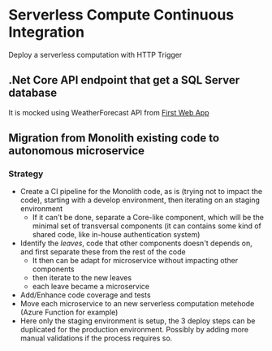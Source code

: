 # Serverless Compute Continuous Integration
Deploy a serverless computation with HTTP Trigger

## .Net Core API endpoint that get a SQL Server database
It is mocked using
WeatherForecast API from [First Web App](https://docs.microsoft.com/en-us/aspnet/core/tutorials/first-web-api?view=aspnetcore-5.0&tabs=visual-studio-code)

## Migration from Monolith existing code to autonomous microservice
### Strategy
* Create a CI pipeline for the Monolith code, as is (trying not to impact the code), starting with a develop environment, then iterating on an staging environment
  * If it can't be done, separate a Core-like component, which will be the minimal set of transversal components (it can contains some kind of shared code, like in-house authentication system)
* Identify the _leaves_, code that other components doesn't depends on, and first separate these from the rest of the code
    * It then can be adapt for microservice without impacting other components
    * then iterate to the new leaves
    * each leave became a microservice
* Add/Enhance code coverage and tests
* Move each microservice to an new serverless computation metehode (Azure Function for example)
* Here only the staging environment is setup, the 3 deploy steps can be duplicated for the production environment. Possibly by adding more manual validations if the process requires so.
